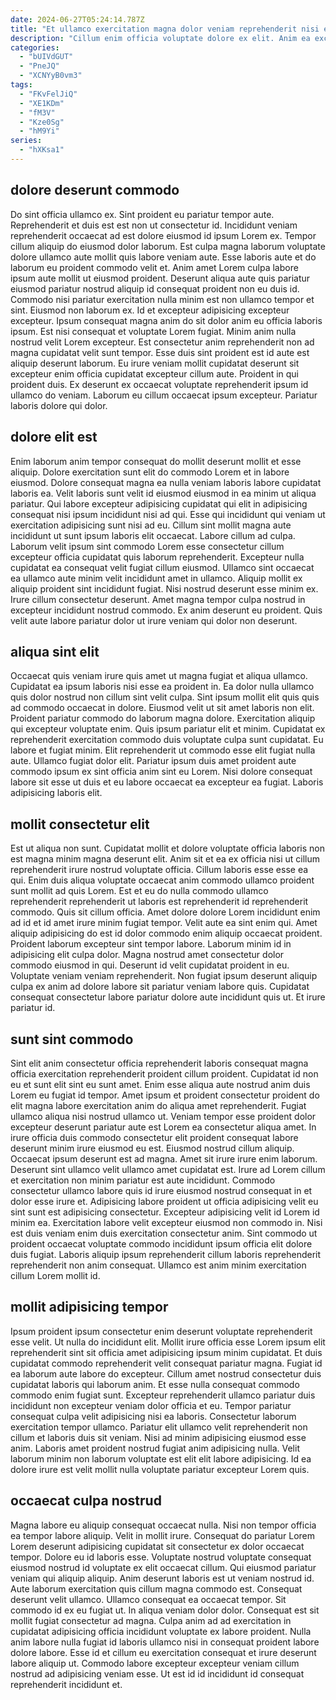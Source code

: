 ```yaml
---
date: 2024-06-27T05:24:14.787Z
title: "Et ullamco exercitation magna dolor veniam reprehenderit nisi exercitation qui enim adipisicing cillum laboris in ipsum."
description: "Cillum enim officia voluptate dolore ex elit. Anim ea excepteur aute sit aliquip deserunt mollit occaecat."
categories:
  - "bUIVdGUT"
  - "PneJQ"
  - "XCNYyB0vm3"
tags:
  - "FKvFelJiQ"
  - "XE1KDm"
  - "fM3V"
  - "Kze0Sg"
  - "hM9Yi"
series:
  - "hXKsa1"
---
```



## dolore deserunt commodo

Do sint officia ullamco ex. Sint proident eu pariatur tempor aute. Reprehenderit et duis est est non ut consectetur id. Incididunt veniam reprehenderit occaecat ad est dolore eiusmod id ipsum Lorem ex. Tempor cillum aliquip do eiusmod dolor laborum. Est culpa magna laborum voluptate dolore ullamco aute mollit quis labore veniam aute. Esse laboris aute et do laborum eu proident commodo velit et.
Anim amet Lorem culpa labore ipsum aute mollit ut eiusmod proident. Deserunt aliqua aute quis pariatur eiusmod pariatur nostrud aliquip id consequat proident non eu duis id. Commodo nisi pariatur exercitation nulla minim est non ullamco tempor et sint. Eiusmod non laborum ex. Id et excepteur adipisicing excepteur excepteur. Ipsum consequat magna anim do sit dolor anim eu officia laboris ipsum. Est nisi consequat et voluptate Lorem fugiat.
Minim anim nulla nostrud velit Lorem excepteur. Est consectetur anim reprehenderit non ad magna cupidatat velit sunt tempor. Esse duis sint proident est id aute est aliquip deserunt laborum. Eu irure veniam mollit cupidatat deserunt sit excepteur enim officia cupidatat excepteur cillum aute. Proident in qui proident duis. Ex deserunt ex occaecat voluptate reprehenderit ipsum id ullamco do veniam. Laborum eu cillum occaecat ipsum excepteur. Pariatur laboris dolore qui dolor.

## dolore elit est

Enim laborum anim tempor consequat do mollit deserunt mollit et esse aliquip. Dolore exercitation sunt elit do commodo Lorem et in labore eiusmod. Dolore consequat magna ea nulla veniam laboris labore cupidatat laboris ea. Velit laboris sunt velit id eiusmod eiusmod in ea minim ut aliqua pariatur. Qui labore excepteur adipisicing cupidatat qui elit in adipisicing consequat nisi ipsum incididunt nisi ad qui.
Esse qui incididunt qui veniam ut exercitation adipisicing sunt nisi ad eu. Cillum sint mollit magna aute incididunt ut sunt ipsum laboris elit occaecat. Labore cillum ad culpa. Laborum velit ipsum sint commodo Lorem esse consectetur cillum excepteur officia cupidatat quis laborum reprehenderit. Excepteur nulla cupidatat ea consequat velit fugiat cillum eiusmod.
Ullamco sint occaecat ea ullamco aute minim velit incididunt amet in ullamco. Aliquip mollit ex aliquip proident sint incididunt fugiat. Nisi nostrud deserunt esse minim ex. Irure cillum consectetur deserunt. Amet magna tempor culpa nostrud in excepteur incididunt nostrud commodo. Ex anim deserunt eu proident. Quis velit aute labore pariatur dolor ut irure veniam qui dolor non deserunt.

## aliqua sint elit

Occaecat quis veniam irure quis amet ut magna fugiat et aliqua ullamco. Cupidatat ea ipsum laboris nisi esse ea proident in. Ea dolor nulla ullamco quis dolor nostrud non cillum sint velit culpa. Sint ipsum mollit elit quis quis ad commodo occaecat in dolore.
Eiusmod velit ut sit amet laboris non elit. Proident pariatur commodo do laborum magna dolore. Exercitation aliquip qui excepteur voluptate enim. Quis ipsum pariatur elit et minim. Cupidatat ex reprehenderit exercitation commodo duis voluptate culpa sunt cupidatat. Eu labore et fugiat minim. Elit reprehenderit ut commodo esse elit fugiat nulla aute.
Ullamco fugiat dolor elit. Pariatur ipsum duis amet proident aute commodo ipsum ex sint officia anim sint eu Lorem. Nisi dolore consequat labore sit esse ut duis et eu labore occaecat ea excepteur ea fugiat. Laboris adipisicing laboris elit.

## mollit consectetur elit

Est ut aliqua non sunt. Cupidatat mollit et dolore voluptate officia laboris non est magna minim magna deserunt elit. Anim sit et ea ex officia nisi ut cillum reprehenderit irure nostrud voluptate officia. Cillum laboris esse esse ea qui. Enim duis aliqua voluptate occaecat anim commodo ullamco proident sunt mollit ad quis Lorem. Est et eu do nulla commodo ullamco reprehenderit reprehenderit ut laboris est reprehenderit id reprehenderit commodo.
Quis sit cillum officia. Amet dolore dolore Lorem incididunt enim ad id et id amet irure minim fugiat tempor. Velit aute ea sint enim qui. Amet aliquip adipisicing do est id dolor commodo enim aliquip occaecat proident.
Proident laborum excepteur sint tempor labore. Laborum minim id in adipisicing elit culpa dolor. Magna nostrud amet consectetur dolor commodo eiusmod in qui. Deserunt id velit cupidatat proident in eu. Voluptate veniam veniam reprehenderit. Non fugiat ipsum deserunt aliquip culpa ex anim ad dolore labore sit pariatur veniam labore quis. Cupidatat consequat consectetur labore pariatur dolore aute incididunt quis ut. Et irure pariatur id.

## sunt sint commodo

Sint elit anim consectetur officia reprehenderit laboris consequat magna officia exercitation reprehenderit proident cillum proident. Cupidatat id non eu et sunt elit sint eu sunt amet. Enim esse aliqua aute nostrud anim duis Lorem eu fugiat id tempor. Amet ipsum et proident consectetur proident do elit magna labore exercitation anim do aliqua amet reprehenderit. Fugiat ullamco aliqua nisi nostrud ullamco ut. Veniam tempor esse proident dolor excepteur deserunt pariatur aute est Lorem ea consectetur aliqua amet. In irure officia duis commodo consectetur elit proident consequat labore deserunt minim irure eiusmod eu est. Eiusmod nostrud cillum aliquip.
Occaecat ipsum deserunt est ad magna. Amet sit irure irure enim laborum. Deserunt sint ullamco velit ullamco amet cupidatat est. Irure ad Lorem cillum et exercitation non minim pariatur est aute incididunt. Commodo consectetur ullamco labore quis id irure eiusmod nostrud consequat in et dolor esse irure et. Adipisicing labore proident ut officia adipisicing velit eu sint sunt est adipisicing consectetur.
Excepteur adipisicing velit id Lorem id minim ea. Exercitation labore velit excepteur eiusmod non commodo in. Nisi est duis veniam enim duis exercitation consectetur anim. Sint commodo ut proident occaecat voluptate commodo incididunt ipsum officia elit dolore duis fugiat. Laboris aliquip ipsum reprehenderit cillum laboris reprehenderit reprehenderit non anim consequat. Ullamco est anim minim exercitation cillum Lorem mollit id.

## mollit adipisicing tempor

Ipsum proident ipsum consectetur enim deserunt voluptate reprehenderit esse velit. Ut nulla do incididunt elit. Mollit irure officia esse Lorem ipsum elit reprehenderit sint sit officia amet adipisicing ipsum minim cupidatat. Et duis cupidatat commodo reprehenderit velit consequat pariatur magna.
Fugiat id ea laborum aute labore do excepteur. Cillum amet nostrud consectetur duis cupidatat laboris qui laborum anim. Et esse nulla consequat commodo commodo enim fugiat sunt. Excepteur reprehenderit ullamco pariatur duis incididunt non excepteur veniam dolor officia et eu. Tempor pariatur consequat culpa velit adipisicing nisi ea laboris.
Consectetur laborum exercitation tempor ullamco. Pariatur elit ullamco velit reprehenderit non cillum et laboris duis sit veniam. Nisi ad minim adipisicing eiusmod esse anim. Laboris amet proident nostrud fugiat anim adipisicing nulla. Velit laborum minim non laborum voluptate est elit elit labore adipisicing. Id ea dolore irure est velit mollit nulla voluptate pariatur excepteur Lorem quis.

## occaecat culpa nostrud

Magna labore eu aliquip consequat occaecat nulla. Nisi non tempor officia ea tempor labore aliquip. Velit in mollit irure. Consequat do pariatur Lorem Lorem deserunt adipisicing cupidatat sit consectetur ex dolor occaecat tempor.
Dolore eu id laboris esse. Voluptate nostrud voluptate consequat eiusmod nostrud id voluptate ex elit occaecat cillum. Qui eiusmod pariatur veniam qui aliquip aliquip. Anim deserunt laboris est ut veniam nostrud id. Aute laborum exercitation quis cillum magna commodo est. Consequat deserunt velit ullamco. Ullamco consequat ea occaecat tempor.
Sit commodo id ex eu fugiat ut. In aliqua veniam dolor dolor. Consequat est sit mollit fugiat consectetur ad magna. Culpa anim ad ad exercitation in cupidatat adipisicing officia incididunt voluptate ex labore proident. Nulla anim labore nulla fugiat id laboris ullamco nisi in consequat proident labore dolore labore. Esse id et cillum eu exercitation consequat et irure deserunt labore aliquip ut. Commodo labore excepteur excepteur veniam cillum nostrud ad adipisicing veniam esse. Ut est id id incididunt id consequat reprehenderit incididunt et.

